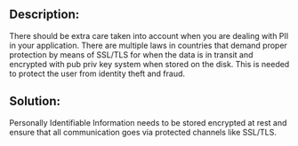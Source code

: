 ## Description:

There should be extra care taken into account when you are dealing with PII in your
application. There are multiple laws in countries that demand proper protection by
means of SSL/TLS for when the data is in transit and encrypted with pub priv key system
when stored on the disk. This is needed to protect the user from identity theft and fraud.

## Solution:

Personally Identifiable Information needs to be stored encrypted at rest and ensure that all
communication goes via protected channels like SSL/TLS.
